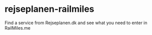 # rejseplanen-railmiles
Find a service from Rejseplanen.dk and see what you need to enter in RailMiles.me
